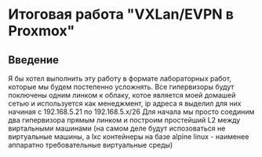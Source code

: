 # Итоговая работа "VXLan/EVPN в Proxmox"
## Введение

Я бы хотел выполнить эту работу в формате лабораторных работ, которые мы будем постепенно усложнять. Все гипервизоры будут поключены одним линком к облаку, котое является моей домашей сетью и используется как менеджмент, ip адреса я выделил для них начиная с 192.168.5.21 по 192.168.5.x/26 
Для начала мы просто соединим два гипервизора прямым линком и построим простейший L2 между виртальными машинами (на самом деле будут испозоваться не виртуальные машины, а lxc контейнеры на базе alpine linux - наименее аппаратно требовательные виртуальные среды)
